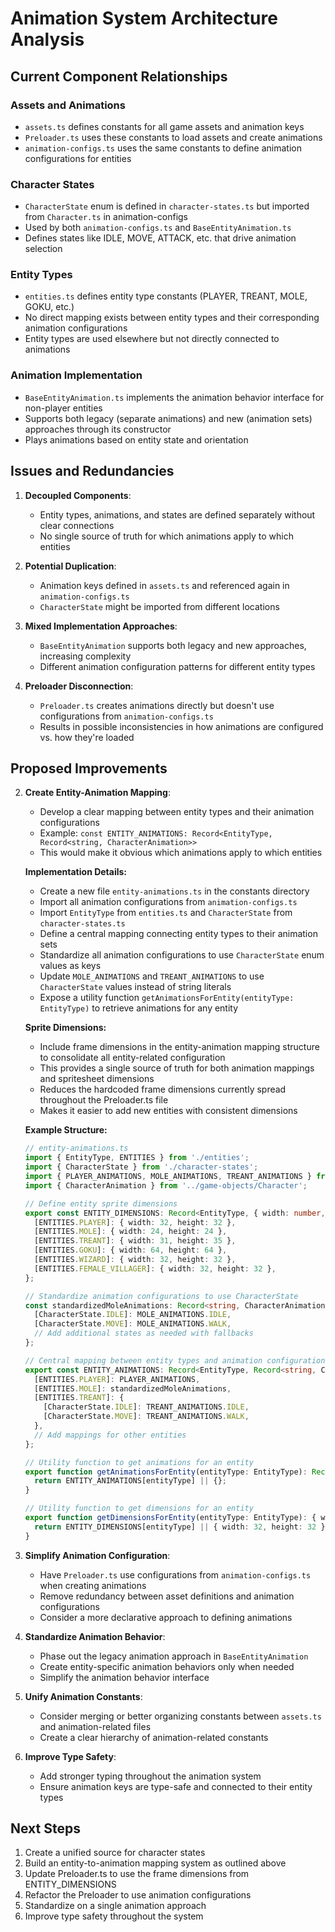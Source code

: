 # Animation System Architecture Analysis

## Current Component Relationships

### Assets and Animations

- `assets.ts` defines constants for all game assets and animation keys
- `Preloader.ts` uses these constants to load assets and create animations
- `animation-configs.ts` uses the same constants to define animation configurations for entities

### Character States

- `CharacterState` enum is defined in `character-states.ts` but imported from `Character.ts` in animation-configs
- Used by both `animation-configs.ts` and `BaseEntityAnimation.ts`
- Defines states like IDLE, MOVE, ATTACK, etc. that drive animation selection

### Entity Types

- `entities.ts` defines entity type constants (PLAYER, TREANT, MOLE, GOKU, etc.)
- No direct mapping exists between entity types and their corresponding animation configurations
- Entity types are used elsewhere but not directly connected to animations

### Animation Implementation

- `BaseEntityAnimation.ts` implements the animation behavior interface for non-player entities
- Supports both legacy (separate animations) and new (animation sets) approaches through its constructor
- Plays animations based on entity state and orientation

## Issues and Redundancies

1. **Decoupled Components**:
   - Entity types, animations, and states are defined separately without clear connections
   - No single source of truth for which animations apply to which entities

2. **Potential Duplication**:
   - Animation keys defined in `assets.ts` and referenced again in `animation-configs.ts`
   - `CharacterState` might be imported from different locations

3. **Mixed Implementation Approaches**:
   - `BaseEntityAnimation` supports both legacy and new approaches, increasing complexity
   - Different animation configuration patterns for different entity types

4. **Preloader Disconnection**:
   - `Preloader.ts` creates animations directly but doesn't use configurations from `animation-configs.ts`
   - Results in possible inconsistencies in how animations are configured vs. how they're loaded

## Proposed Improvements

2. **Create Entity-Animation Mapping**:
   - Develop a clear mapping between entity types and their animation configurations
   - Example: `const ENTITY_ANIMATIONS: Record<EntityType, Record<string, CharacterAnimation>>`
   - This would make it obvious which animations apply to which entities

   **Implementation Details:**
   - Create a new file `entity-animations.ts` in the constants directory
   - Import all animation configurations from `animation-configs.ts`
   - Import `EntityType` from `entities.ts` and `CharacterState` from `character-states.ts`
   - Define a central mapping connecting entity types to their animation sets
   - Standardize all animation configurations to use `CharacterState` enum values as keys
   - Update `MOLE_ANIMATIONS` and `TREANT_ANIMATIONS` to use `CharacterState` values instead of string literals
   - Expose a utility function `getAnimationsForEntity(entityType: EntityType)` to retrieve animations for any entity

   **Sprite Dimensions:**
   - Include frame dimensions in the entity-animation mapping structure to consolidate all entity-related configuration
   - This provides a single source of truth for both animation mappings and spritesheet dimensions
   - Reduces the hardcoded frame dimensions currently spread throughout the Preloader.ts file
   - Makes it easier to add new entities with consistent dimensions

   **Example Structure:**
   ```typescript
   // entity-animations.ts
   import { EntityType, ENTITIES } from './entities';
   import { CharacterState } from './character-states';
   import { PLAYER_ANIMATIONS, MOLE_ANIMATIONS, TREANT_ANIMATIONS } from './animation-configs';
   import { CharacterAnimation } from '../game-objects/Character';

   // Define entity sprite dimensions
   export const ENTITY_DIMENSIONS: Record<EntityType, { width: number, height: number }> = {
     [ENTITIES.PLAYER]: { width: 32, height: 32 },
     [ENTITIES.MOLE]: { width: 24, height: 24 },
     [ENTITIES.TREANT]: { width: 31, height: 35 },
     [ENTITIES.GOKU]: { width: 64, height: 64 },
     [ENTITIES.WIZARD]: { width: 32, height: 32 },
     [ENTITIES.FEMALE_VILLAGER]: { width: 32, height: 32 },
   };

   // Standardize animation configurations to use CharacterState
   const standardizedMoleAnimations: Record<string, CharacterAnimation> = {
     [CharacterState.IDLE]: MOLE_ANIMATIONS.IDLE,
     [CharacterState.MOVE]: MOLE_ANIMATIONS.WALK,
     // Add additional states as needed with fallbacks
   };

   // Central mapping between entity types and animation configurations
   export const ENTITY_ANIMATIONS: Record<EntityType, Record<string, CharacterAnimation>> = {
     [ENTITIES.PLAYER]: PLAYER_ANIMATIONS,
     [ENTITIES.MOLE]: standardizedMoleAnimations,
     [ENTITIES.TREANT]: {
       [CharacterState.IDLE]: TREANT_ANIMATIONS.IDLE,
       [CharacterState.MOVE]: TREANT_ANIMATIONS.WALK,
     },
     // Add mappings for other entities
   };

   // Utility function to get animations for an entity
   export function getAnimationsForEntity(entityType: EntityType): Record<string, CharacterAnimation> {
     return ENTITY_ANIMATIONS[entityType] || {};
   }

   // Utility function to get dimensions for an entity
   export function getDimensionsForEntity(entityType: EntityType): { width: number, height: number } {
     return ENTITY_DIMENSIONS[entityType] || { width: 32, height: 32 }; // Default fallback
   }
   ```

3. **Simplify Animation Configuration**:
   - Have `Preloader.ts` use configurations from `animation-configs.ts` when creating animations
   - Remove redundancy between asset definitions and animation configurations
   - Consider a more declarative approach to defining animations

4. **Standardize Animation Behavior**:
   - Phase out the legacy animation approach in `BaseEntityAnimation`
   - Create entity-specific animation behaviors only when needed
   - Simplify the animation behavior interface

5. **Unify Animation Constants**:
   - Consider merging or better organizing constants between `assets.ts` and animation-related files
   - Create a clear hierarchy of animation-related constants

6. **Improve Type Safety**:
   - Add stronger typing throughout the animation system
   - Ensure animation keys are type-safe and connected to their entity types

## Next Steps

1. Create a unified source for character states
2. Build an entity-to-animation mapping system as outlined above
3. Update Preloader.ts to use the frame dimensions from ENTITY_DIMENSIONS
4. Refactor the Preloader to use animation configurations
5. Standardize on a single animation approach
6. Improve type safety throughout the system
